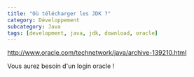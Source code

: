 ```yaml
---
title: "Où télécharger les JDK ?"
category: Développement
subcategory: Java
tags: [development, java, jdk, download, oracle]
---
```


<http://www.oracle.com/technetwork/java/archive-139210.html>

Vous aurez besoin d'un login oracle !
